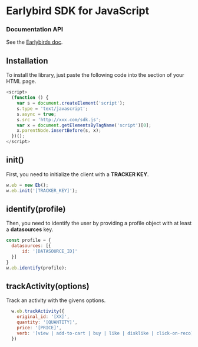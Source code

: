 # Earlybird SDK for JavaScript

### Documentation API

See the [Earlybirds doc](doc.early-birds.fr).

## Installation

To install the library, just paste the following code into the <head> section of your HTML page.
```js
<script>
  (function () {
    var s = document.createElement('script');
    s.type = 'text/javascript';
    s.async = true;
    s.src = 'http://xxx.com/sdk.js';
    var x = document.getElementsByTagName('script')[0];
    x.parentNode.insertBefore(s, x);
  })();
</script>
```
    
## init()

First, you need to initialize the client with a **TRACKER KEY**.

```js
w.eb = new Eb();
w.eb.init('[TRACKER_KEY]');
```

## identify(profile)
Then, you need to identify the user by providing a profile object with at least a **datasources** key.

```js
const profile = {
  datasources: [{
      id: '[DATASOURCE_ID]'
  }]
}
w.eb.identify(profile);
```

## trackActivity(options)

Track an activity with the givens options.

```js
  w.eb.trackActivity({
    original_id: '[XX]',
    quantity: '[QUANTITY]',
    price: '[PRICE]',
    verb: '[view | add-to-cart | buy | like | disklike | click-on-reco]'
  })
```
